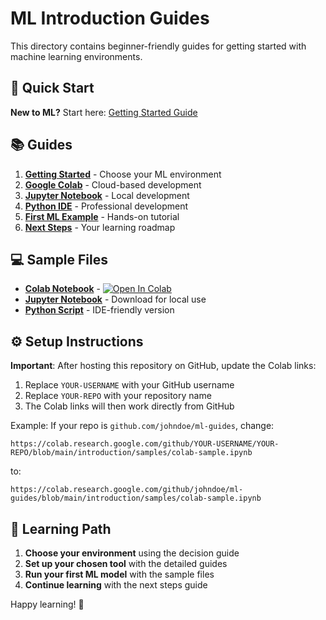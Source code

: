 # ML Introduction Guides

This directory contains beginner-friendly guides for getting started with machine learning environments.

## 🚀 Quick Start

**New to ML?** Start here: [Getting Started Guide](00-getting-started.md)

## 📚 Guides

1. **[Getting Started](00-getting-started.md)** - Choose your ML environment
2. **[Google Colab](01-google-colab.md)** - Cloud-based development
3. **[Jupyter Notebook](02-jupyter.md)** - Local development
4. **[Python IDE](03-python.md)** - Professional development
5. **[First ML Example](04-first-ml-example.md)** - Hands-on tutorial
6. **[Next Steps](05-next-steps.md)** - Your learning roadmap

## 💻 Sample Files

- **[Colab Notebook](samples/colab-sample.ipynb)** - [![Open In Colab](https://colab.research.google.com/assets/colab-badge.svg)](https://colab.research.google.com/github/YOUR-USERNAME/YOUR-REPO/blob/main/introduction/samples/colab-sample.ipynb)
- **[Jupyter Notebook](samples/jupyter-sample.ipynb)** - Download for local use
- **[Python Script](samples/python-sample.py)** - IDE-friendly version

## ⚙️ Setup Instructions

**Important**: After hosting this repository on GitHub, update the Colab links:

1. Replace `YOUR-USERNAME` with your GitHub username
2. Replace `YOUR-REPO` with your repository name
3. The Colab links will then work directly from GitHub

Example: If your repo is `github.com/johndoe/ml-guides`, change:
```
https://colab.research.google.com/github/YOUR-USERNAME/YOUR-REPO/blob/main/introduction/samples/colab-sample.ipynb
```
to:
```
https://colab.research.google.com/github/johndoe/ml-guides/blob/main/introduction/samples/colab-sample.ipynb
```

## 🎯 Learning Path

1. **Choose your environment** using the decision guide
2. **Set up your chosen tool** with the detailed guides
3. **Run your first ML model** with the sample files
4. **Continue learning** with the next steps guide

Happy learning! 🚀